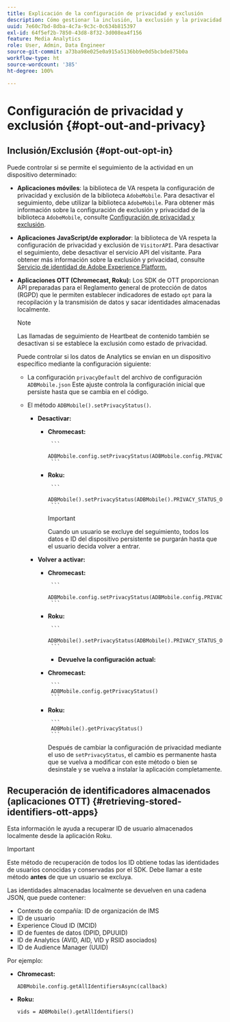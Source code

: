 ```yaml
---
title: Explicación de la configuración de privacidad y exclusión
description: Cómo gestionar la inclusión, la exclusión y la privacidad.
uuid: 7e60c7bd-8dba-4c7a-9c3c-0c634b815397
exl-id: 64f5ef2b-7850-43d8-8f32-3d008ea4f156
feature: Media Analytics
role: User, Admin, Data Engineer
source-git-commit: a73ba98e025e0a915a5136bb9e0d5bcbde875b0a
workflow-type: ht
source-wordcount: '385'
ht-degree: 100%

---
```


# Configuración de privacidad y exclusión {#opt-out-and-privacy}

## Inclusión/Exclusión {#opt-out-opt-in}

Puede controlar si se permite el seguimiento de la actividad en un dispositivo determinado:

* **Aplicaciones móviles**: la biblioteca de VA respeta la configuración de privacidad y exclusión de la biblioteca `AdobeMobile`. Para desactivar el seguimiento, debe utilizar la biblioteca `AdobeMobile`. Para obtener más información sobre la configuración de exclusión y privacidad de la biblioteca `AdobeMobile`, consulte [Configuración de privacidad y exclusión](https://experienceleague.adobe.com/docs/mobile-services/android/gdpr-privacy-android/privacy.html?lang=es).
* **Aplicaciones JavaScript/de explorador**: la biblioteca de VA respeta la configuración de privacidad y exclusión de `VisitorAPI`. Para desactivar el seguimiento, debe desactivar el servicio API del visitante. Para obtener más información sobre la exclusión y privacidad, consulte [Servicio de identidad de Adobe Experience Platform.](https://experienceleague.adobe.com/docs/id-service/using/home.html?lang=es)
* **Aplicaciones OTT (Chromecast, Roku):** Los SDK de OTT proporcionan API preparadas para el Reglamento general de protección de datos (RGPD) que le permiten establecer indicadores de estado `opt` para la recopilación y la transmisión de datos y sacar identidades almacenadas localmente.

   >[!NOTE]
   >
   >Las llamadas de seguimiento de Heartbeat de contenido también se desactivan si se establece la exclusión como estado de privacidad.

   Puede controlar si los datos de Analytics se envían en un dispositivo específico mediante la configuración siguiente:

   * La configuración `privacyDefault` del archivo de configuración `ADBMobile.json` Este ajuste controla la configuración inicial que persiste hasta que se cambia en el código.

   * El método `ADBMobile().setPrivacyStatus()`.

      * **Desactivar:**

         * **Chromecast:**

                ```
                ADBMobile.config.setPrivacyStatus(ADBMobile.config.PRIVACY_STATUS_OPT_OUT)
                ```
            
         * **Roku:**

                ```
                ADBMobile().setPrivacyStatus(ADBMobile().PRIVACY_STATUS_OPT_OUT)
                ```
            
            >[!IMPORTANT]
            >
            >Cuando un usuario se excluye del seguimiento, todos los datos e ID del dispositivo persistente se purgarán hasta que el usuario decida volver a entrar.
      * **Volver a activar:**

         * **Chromecast:**

                ```
                ADBMobile.config.setPrivacyStatus(ADBMobile.config.PRIVACY_STATUS_OPT_IN)
                ```
            
         * **Roku:**

                ```
                ADBMobile().setPrivacyStatus(ADBMobile().PRIVACY_STATUS_OPT_IN)
                ```
            * **Devuelve la configuración actual:**

         * **Chromecast:**

                ```
                ADBMobile.config.getPrivacyStatus()
                ```
            
         * **Roku:**

                ```
                ADBMobile().getPrivacyStatus()
                ```
            Después de cambiar la configuración de privacidad mediante el uso de `setPrivacyStatus`, el cambio es permanente hasta que se vuelva a modificar con este método o bien se desinstale y se vuelva a instalar la aplicación completamente.

## Recuperación de identificadores almacenados (aplicaciones OTT) {#retrieving-stored-identifiers-ott-apps}

Esta información le ayuda a recuperar ID de usuario almacenados localmente desde la aplicación Roku.

>[!IMPORTANT]
>
>Este método de recuperación de todos los ID obtiene todas las identidades de usuarios conocidas y conservadas por el SDK. Debe llamar a este método **antes** de que un usuario se excluya.

Las identidades almacenadas localmente se devuelven en una cadena JSON, que puede contener:

* Contexto de compañía: ID de organización de IMS
* ID de usuario
* Experience Cloud ID (MCID)
* ID de fuentes de datos (DPID, DPUUID)
* ID de Analytics (AVID, AID, VID y RSID asociados)
* ID de Audience Manager (UUID)

Por ejemplo:

* **Chromecast:**

   ```
   ADBMobile.config.getAllIdentifiersAsync(callback)
   ```

* **Roku:**

   ```
   vids = ADBMobile().getAllIdentifiers()
   ```
